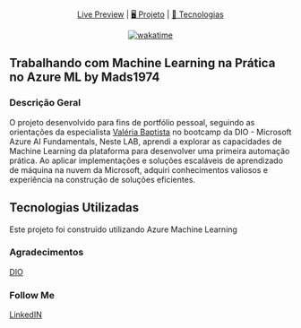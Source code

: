 </h1>

<p align="center">
  <a href="L I N K"> Live Preview</a>   |   
  <a href="#-projeto"> 🖥️ Projeto</a>   |   
  <a href="#-tecnologias">🚀 Tecnologias</a>
</p>

<p align="center">
  <a href="https://wakatime.com/badge/user/68660678-6b86-4b78-98df-f5f41a37e1bc/project/9fc59800-279b-462d-9f12-92ea3bf5697e"><img src="https://wakatime.com/badge/user/68660678-6b86-4b78-98df-f5f41a37e1bc/project/9fc59800-279b-462d-9f12-92ea3bf5697e.svg" alt="wakatime"></a>
</p>

## Trabalhando com Machine Learning na Prática no Azure ML by Mads1974

### **Descrição Geral**

O projeto desenvolvido para fins de portfólio pessoal, seguindo as orientações da especialista [Valéria Baptista](https://www.linkedin.com/in/valeriabaptista/) no bootcamp da DIO - Microsoft Azure AI Fundamentals, Neste LAB, aprendi a explorar as capacidades de Machine Learning da plataforma para desenvolver uma primeira automação prática. Ao aplicar implementações e soluções escaláveis de aprendizado de máquina na nuvem da Microsoft, adquiri conhecimentos valiosos e experiência na construção de soluções eficientes.

## **Tecnologias Utilizadas**

Este projeto foi construído utilizando Azure Machine Learning

### Agradecimentos

[DIO](https://web.dio.me/home)

### Follow Me

[LinkedIN](https://www.linkedin.com/in/mads1974/)
